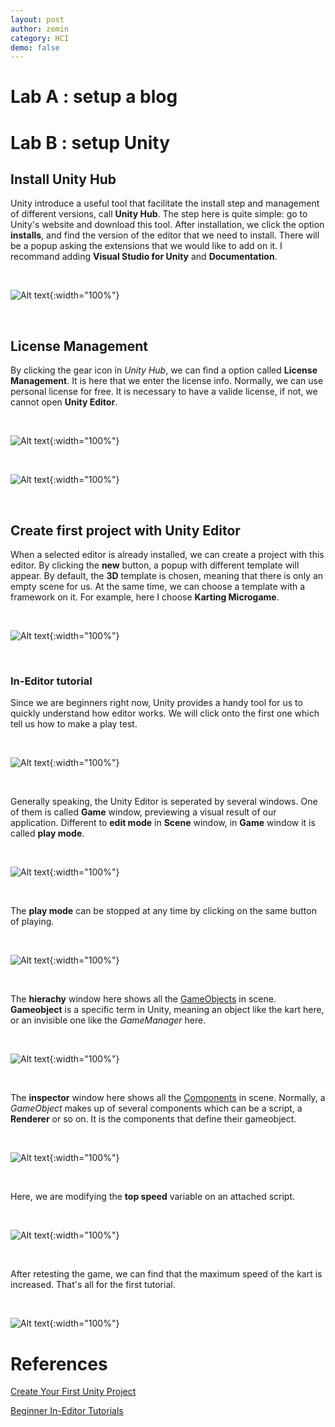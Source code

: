 ```yaml
---
layout: post
author: zemin 
category: HCI
demo: false 
---
```


# Lab A : setup a blog

# Lab B : setup Unity

## Install Unity Hub

Unity introduce a useful tool that facilitate the install step and management of different versions, call **Unity Hub**. The step here is quite simple: go to Unity's website and download this tool. After installation, we click the option **installs**, and find the version of the editor that we need to install. There will be a popup asking the extensions that we would like to add on it. I recommand adding **Visual Studio for Unity** and **Documentation**.

&nbsp;

![Alt text](https://raw.githubusercontent.com/zemin-xu/zemin-xu.github.io/master/assets/images/hci_lab1/add_unity_version.png "add unity version"){:width="100%"}

&nbsp;

## License Management
By clicking the gear icon in *Unity Hub*, we can find a option called **License Management**. It is here that we enter the license info. Normally, we can use personal license for free. It is necessary to have a valide license, if not, we cannot open **Unity Editor**.

&nbsp;

![Alt text](https://raw.githubusercontent.com/zemin-xu/zemin-xu.github.io/master/assets/images/hci_lab1/license.png "license"){:width="100%"}

&nbsp;

![Alt text](https://raw.githubusercontent.com/zemin-xu/zemin-xu.github.io/master/assets/images/hci_lab1/new_license_activation.png "new license activation"){:width="100%"}

&nbsp;

## Create first project with Unity Editor
When a selected editor is already installed, we can create a project with this editor. By clicking the **new** button, a popup with different template will appear. By default, the **3D** template is chosen, meaning that there is only an empty scene for us. At the same time, we can choose a template with a framework on it. For example, here I choose **Karting Microgame**.

&nbsp;

![Alt text](https://raw.githubusercontent.com/zemin-xu/zemin-xu.github.io/master/assets/images/hci_lab1/start_tutorials.png "start tutorials"){:width="100%"}

&nbsp;

### In-Editor tutorial
Since we are beginners right now, Unity provides a handy tool for us to quickly understand how editor works. We will click onto the first one which tell us how to make a play test.

&nbsp;

![Alt text](https://raw.githubusercontent.com/zemin-xu/zemin-xu.github.io/master/assets/images/hci_lab1/playtest_1.png "play test starting button"){:width="100%"}

&nbsp;

Generally speaking, the Unity Editor is seperated by several windows. One of them is called **Game** window, previewing a visual result of our application. Different to **edit mode** in **Scene** window, in **Game** window it is called **play mode**.

&nbsp;

![Alt text](https://raw.githubusercontent.com/zemin-xu/zemin-xu.github.io/master/assets/images/hci_lab1/playtest_2.png "play test enter play mode"){:width="100%"}

&nbsp;

The **play mode** can be stopped at any time by clicking on the same button of playing.

&nbsp;

![Alt text](https://raw.githubusercontent.com/zemin-xu/zemin-xu.github.io/master/assets/images/hci_lab1/playtest_3.png "play test exit play mode"){:width="100%"}

&nbsp;

The **hierachy** window here shows all the [GameObjects](https://docs.unity3d.com/Manual/GameObjects.html) in scene. **Gameobject** is a specific term in Unity, meaning an object like the kart here, or an invisible one like the *GameManager* here.

&nbsp;

![Alt text](https://raw.githubusercontent.com/zemin-xu/zemin-xu.github.io/master/assets/images/hci_lab1/playtest_4.png "play test hierachy window"){:width="100%"}

&nbsp;

The **inspector** window here shows all the [Components](https://docs.unity3d.com/Manual/Components.html) in scene. Normally, a *GameObject* makes up of several components which can be a script, a **Renderer** or so on. It is the components that define their gameobject. 

&nbsp;

![Alt text](https://raw.githubusercontent.com/zemin-xu/zemin-xu.github.io/master/assets/images/hci_lab1/playtest_5.png "play test inspector window"){:width="100%"}

&nbsp;

Here, we are modifying the **top speed** variable on an attached script.

&nbsp;

![Alt text](https://raw.githubusercontent.com/zemin-xu/zemin-xu.github.io/master/assets/images/hci_lab1/playtest_6.png "play test edit top speed variable"){:width="100%"}

&nbsp;

After retesting the game, we can find that the maximum speed of the kart is increased. That's all for the first tutorial.

&nbsp;

![Alt text](https://raw.githubusercontent.com/zemin-xu/zemin-xu.github.io/master/assets/images/hci_lab1/playtest_7.png "play test end"){:width="100%"}


# References

[Create Your First Unity Project](https://learn.unity.com/tutorial/create-your-first-unity-project#5d0abe7bedbc2a16225ed3af)

[Beginner In-Editor Tutorials](https://learn.unity.com/tutorial/beginner-walkthroughs?courseId=5c59cf22edbc2a001f59aa5d)

